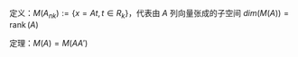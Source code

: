 
定义：${M}(A_{nk}):=\{x=At, t \in R_k\}$，代表由 $A$ 列向量张成的子空间
$dim(M(A))=\operatorname{rank}(A)$

定理：$M(A)=M(A A')$